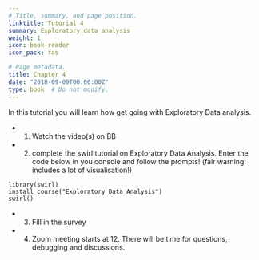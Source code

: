 ```yaml
---
# Title, summary, and page position.
linktitle: Tutorial 4
summary: Exploratory data analysis
weight: 1
icon: book-reader
icon_pack: fas

# Page metadata.
title: Chapter 4
date: "2018-09-09T00:00:00Z"
type: book  # Do not modify.
---
```


In this tutorial you will learn how get going with Exploratory Data analysis. 
* 1. Watch the video(s) on BB
* 2. complete the swirl tutorial on Exploratory Data Analysis. 
Enter the code below in you console and follow the prompts! (fair warning: includes a lot of visualisation!)
```
library(swirl)
install_course("Exploratory_Data_Analysis")
swirl()
```
* 3. Fill in the survey
* 4. Zoom meeting starts at 12. There will be time for questions, debugging and discussions. 
